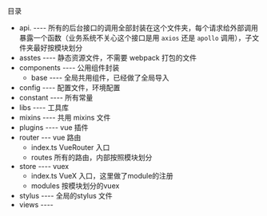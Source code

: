 目录

- api.  ---- 所有的后台接口的调用全部封装在这个文件夹，每个请求给外部调用暴露一个函数（业务系统不关心这个接口是用 `axios` 还是 `apollo` 调用），子文件夹最好按模块划分
- asstes ---- 静态资源文件，不需要 webpack 打包的文件
- components ---- 公用组件封装
  - base ---- 全局共用组件，已经做了全局导入
- config ---- 配置文件，环境配置
- constant ---- 所有常量
- libs ---- 工具库
- mixins ----  共用 mixins 文件
- plugins ---- vue 插件
- router --- vue 路由
  - index.ts	VueRouter 入口
  - routes  所有的路由，内部按照模块划分
- store ---- vuex
  - index.ts VueX 入口，这里做了module的注册
  - modules 按模块划分的vuex
- stylus ---- 全局的stylus 文件
- views ---- 